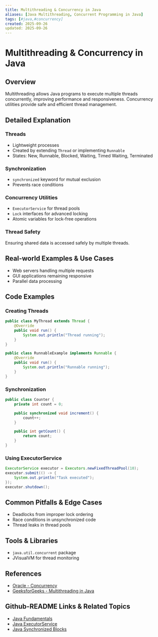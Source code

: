 ```yaml
---
title: Multithreading & Concurrency in Java
aliases: [Java Multithreading, Concurrent Programming in Java]
tags: [#java,#concurrency]
created: 2025-09-26
updated: 2025-09-26
---
```


# Multithreading & Concurrency in Java

## Overview

Multithreading allows Java programs to execute multiple threads concurrently, improving performance and responsiveness. Concurrency utilities provide safe and efficient thread management.

## Detailed Explanation

### Threads

- Lightweight processes
- Created by extending `Thread` or implementing `Runnable`
- States: New, Runnable, Blocked, Waiting, Timed Waiting, Terminated

### Synchronization

- `synchronized` keyword for mutual exclusion
- Prevents race conditions

### Concurrency Utilities

- `ExecutorService` for thread pools
- `Lock` interfaces for advanced locking
- Atomic variables for lock-free operations

### Thread Safety

Ensuring shared data is accessed safely by multiple threads.

## Real-world Examples & Use Cases

- Web servers handling multiple requests
- GUI applications remaining responsive
- Parallel data processing

## Code Examples

### Creating Threads

```java
public class MyThread extends Thread {
    @Override
    public void run() {
        System.out.println("Thread running");
    }
}

public class RunnableExample implements Runnable {
    @Override
    public void run() {
        System.out.println("Runnable running");
    }
}
```

### Synchronization

```java
public class Counter {
    private int count = 0;

    public synchronized void increment() {
        count++;
    }

    public int getCount() {
        return count;
    }
}
```

### Using ExecutorService

```java
ExecutorService executor = Executors.newFixedThreadPool(10);
executor.submit(() -> {
    System.out.println("Task executed");
});
executor.shutdown();
```

## Common Pitfalls & Edge Cases

- Deadlocks from improper lock ordering
- Race conditions in unsynchronized code
- Thread leaks in thread pools

## Tools & Libraries

- `java.util.concurrent` package
- JVisualVM for thread monitoring

## References

- [Oracle - Concurrency](https://docs.oracle.com/javase/tutorial/essential/concurrency/)
- [GeeksforGeeks - Multithreading in Java](https://www.geeksforgeeks.org/multithreading-in-java/)

## Github-README Links & Related Topics

- [Java Fundamentals](./../java-fundamentals/README.md)
- [Java ExecutorService](./../java-executorservice/README.md)
- [Java Synchronized Blocks](./../java-synchronized-blocks/README.md)
